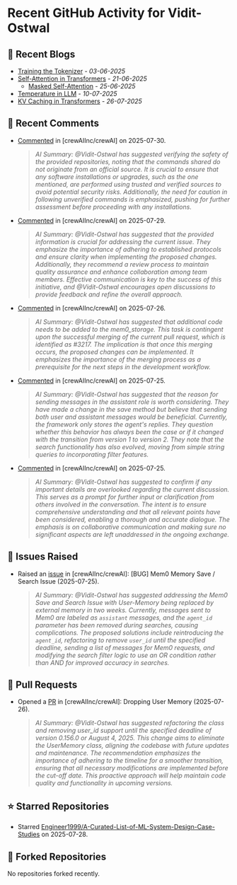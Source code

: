 # Recent GitHub Activity for Vidit-Ostwal

## 📝 Recent Blogs
- [Training the Tokenizer](https://www.notion.so/207e478805d48090b34fcc5c8e8c3c01?v=207e478805d480cfac6c000ca3c80482) - *03-06-2025*
- [Self-Attention in Transformers](https://www.notion.so/viditostwal/Self-Attention-in-Transformers-216e478805d48005b515fac90e1d76e0) - *21-06-2025*
  - [Masked Self-Attention](https://www.notion.so/viditostwal/Self-Attention-in-Transformers-216e478805d48005b515fac90e1d76e0) - *25-06-2025*
- [Temperature in LLM](https://open.substack.com/pub/viditostwal/p/how-does-temperature-changes-the?r=m52qu&utm_campaign=post&utm_medium=web&showWelcomeOnShare=false) - *10-07-2025*
- [KV Caching in Transformers](https://open.substack.com/pub/viditostwal/p/kv-key-value-cache-in-transformers?r=m52qu&utm_campaign=post&utm_medium=web&showWelcomeOnShare=false) - *26-07-2025*
## 💬 Recent Comments
- [Commented](https://github.com/crewAIInc/crewAI/issues/3176#issuecomment-3136874598) in [crewAIInc/crewAI] on 2025-07-30.
  > *AI Summary: @Vidit-Ostwal has suggested verifying the safety of the provided repositories, noting that the commands shared do not originate from an official source. It is crucial to ensure that any software installations or upgrades, such as the one mentioned, are performed using trusted and verified sources to avoid potential security risks. Additionally, the need for caution in following unverified commands is emphasized, pushing for further assessment before proceeding with any installations.*
- [Commented](https://github.com/crewAIInc/crewAI/pull/2423#issuecomment-3133520832) in [crewAIInc/crewAI] on 2025-07-29.
  > *AI Summary: @Vidit-Ostwal has suggested that the provided information is crucial for addressing the current issue. They emphasize the importance of adhering to established protocols and ensure clarity when implementing the proposed changes. Additionally, they recommend a review process to maintain quality assurance and enhance collaboration among team members. Effective communication is key to the success of this initiative, and @Vidit-Ostwal encourages open discussions to provide feedback and refine the overall approach.*
- [Commented](https://github.com/crewAIInc/crewAI/pull/3225#issuecomment-3122360852) in [crewAIInc/crewAI] on 2025-07-26.
  > *AI Summary: @Vidit-Ostwal has suggested that additional code needs to be added to the mem0_storage. This task is contingent upon the successful merging of the current pull request, which is identified as #3217. The implication is that once this merging occurs, the proposed changes can be implemented. It emphasizes the importance of the merging process as a prerequisite for the next steps in the development workflow.*
- [Commented](https://github.com/crewAIInc/crewAI/issues/3220#issuecomment-3117867007) in [crewAIInc/crewAI] on 2025-07-25.
  > *AI Summary: @Vidit-Ostwal has suggested that the reason for sending messages in the assistant role is worth considering. They have made a change in the save method but believe that sending both user and assistant messages would be beneficial. Currently, the framework only stores the agent's replies. They question whether this behavior has always been the case or if it changed with the transition from version 1 to version 2. They note that the search functionality has also evolved, moving from simple string queries to incorporating filter features.*
- [Commented](https://github.com/crewAIInc/crewAI/issues/3220#issuecomment-3117651845) in [crewAIInc/crewAI] on 2025-07-25.
  > *AI Summary: @Vidit-Ostwal has suggested to confirm if any important details are overlooked regarding the current discussion. This serves as a prompt for further input or clarification from others involved in the conversation. The intent is to ensure comprehensive understanding and that all relevant points have been considered, enabling a thorough and accurate dialogue. The emphasis is on collaborative communication and making sure no significant aspects are left unaddressed in the ongoing exchange.*

## 🐛 Issues Raised
- Raised an [issue](https://github.com/crewAIInc/crewAI/issues/3220) in [crewAIInc/crewAI]: [BUG] Mem0 Memory Save / Search Issue (2025-07-25).
  > *AI Summary: @Vidit-Ostwal has suggested addressing the Mem0 Save and Search Issue with User-Memory being replaced by external memory in two weeks. Currently, messages sent to Mem0 are labeled as `assistant` messages, and the `agent_id` parameter has been removed during searches, causing complications. The proposed solutions include reintroducing the `agent_id`, refactoring to remove `user_id` until the specified deadline, sending a list of messages for Mem0 requests, and modifying the search filter logic to use an OR condition rather than AND for improved accuracy in searches.*

## 🚀 Pull Requests
- Opened a [PR](https://github.com/crewAIInc/crewAI/pull/3225) in [crewAIInc/crewAI]: Dropping User Memory (2025-07-26).
  > *AI Summary: @Vidit-Ostwal has suggested refactoring the class and removing user_id support until the specified deadline of version 0.156.0 or August 4, 2025. This change aims to eliminate the UserMemory class, aligning the codebase with future updates and maintenance. The recommendation emphasizes the importance of adhering to the timeline for a smoother transition, ensuring that all necessary modifications are implemented before the cut-off date. This proactive approach will help maintain code quality and functionality in upcoming versions.*

## ⭐ Starred Repositories
- Starred [Engineer1999/A-Curated-List-of-ML-System-Design-Case-Studies](https://github.com/Engineer1999/A-Curated-List-of-ML-System-Design-Case-Studies) on 2025-07-28.

## 🍴 Forked Repositories
No repositories forked recently.

